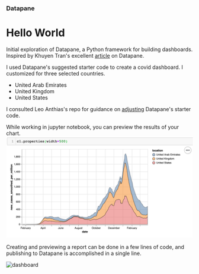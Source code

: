 ### Datapane
# Hello World
Initial exploration of Datapane, a Python framework for building dashboards. Inspired by Khuyen Tran's excellent [article](https://towardsdatascience.com/datapanes-new-features-create-a-beautiful-dashboard-in-python-in-a-few-lines-of-code-a3c44523292b) on Datapane. 

I used Datapane's suggested starter code to create a covid dashboard. I customized for three selected countries. 
- United Arab Emirates
- United Kingdom
- United States 

I consulted Leo Anthias's repo for guidance on [adjusting](https://github.com/datapane/gallery/blob/master/hello-world/hello_world.ipynb) Datapane's starter code. 

While working in jupyter notebook, you can preview the results of your chart. 
![preview](/images/preview_chart.png)

Creating and previewing a report can be done in a few lines of code, and publishing to Datapane is accomplished in a single line. 

![dashboard](/images/covid_dash_screenshot)


